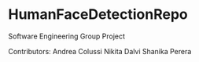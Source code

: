 # HumanFaceDetectionRepo

Software Engineering Group Project

Contributors:
Andrea Colussi
Nikita Dalvi
Shanika Perera
